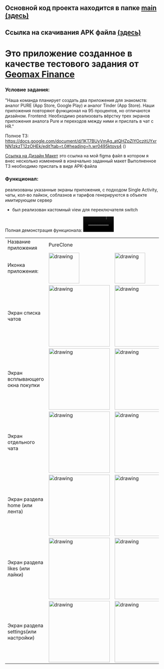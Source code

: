 ## Основной код проекта находится в папке <a href="https://github.com/ArzimanOff/PureClone/tree/master/app/src/main">main (здесь)</a> 

## Ссылка на скачивания APK файла <a href="">(здесь)</a> 

# Это приложение созданное в качестве тестового задания от <a href="https://games.geomaxfinance.ru/">Geomax Finance</a>

### Условие задания:</br>

"Наша команда планирует создать два приложения для знакомств: аналог PURE (App Store, Google Play) и аналог Tinder (App Store).
Наши приложения повторяют функционал на 95 процентов, но отличаются дизайном. 
Frontend: 
Необходимо реализовать вёрстку трех экранов приложения аналога Pure и переходов между ними и прислать в чат с HR."

Полное ТЗ: https://docs.google.com/document/d/1KT7BUyVmAg_atQHZpZlYOczjtUYxrNN1zkzT12zOHEk/edit?tab=t.0#heading=h.wr0495ktovs4 ()

<a href="https://www.figma.com/design/osxXoWEg61OEE6X7RYiokQ/Pure_clone_test_app?node-id=0-1&t=UPpwMStClk3ycbn2-1">Ссылка на Дизайн Макет</a>
это ссылка на мой figma файл в котором я внес несколько изменений в изначально заданный макет
Выполненное ТЗ необходимо прислать в виде APK-файла

<h3>Функционал:</h3>

реализованы указанные экраны приложения, с подходом Single Activity, чаты, кол-во лайкок, соблазнов и тарифов генерируются в объекте имитирующем сервер
+ был реализован кастомный view для переключателя switch

Полная демонстрация функционала:
<video src='https://github.com/user-attachments/assets/aaaef256-b151-44da-bc3a-0e9247da78b1' width="100"/>







| | | |
|--------|--------|--------|
|Название приложения| PureClone||
|Иконка приложения: |<img src="https://github.com/user-attachments/assets/91354906-bce3-4930-ae53-27fd922ab8dc" alt="drawing" width="100"/>|<img src="https://github.com/user-attachments/assets/f856f75f-b7f3-4774-856d-937881417a45" alt="drawing" width="100"/>|
|Экран списка чатов |<img src="https://github.com/user-attachments/assets/561bd813-1fb5-4bb6-9735-6fbf1baede13" alt="drawing" width="200"/>|<img src="https://github.com/user-attachments/assets/1549f977-470f-49a7-a1ab-37fffd20fcfe" alt="drawing" width="200"/>|
|Экран всплывающего окна покупки |<img src="https://github.com/user-attachments/assets/1cd0a21b-119f-466e-89f0-75719ca2363e" alt="drawing" width="200"/>|<img src="https://github.com/user-attachments/assets/0474cc2b-e47d-4d67-b304-25c553ed3abf" alt="drawing" width="200"/>|
|Экран отдельного чата |<img src="https://github.com/user-attachments/assets/92a7af87-391e-4f19-b56b-25e481a316a1" alt="drawing" width="200"/>|<img src="https://github.com/user-attachments/assets/addff252-f0e5-4415-9d87-1ed3db74f5ea" alt="drawing" width="200"/>|
|Экран раздела home (или лента)|<img src="https://github.com/user-attachments/assets/ff159c19-6021-49e8-9e2d-1e1aad2b5593" alt="drawing" width="200"/>|<img src="https://github.com/user-attachments/assets/be6e9177-64aa-4fb0-913a-ecf7a8892dba" alt="drawing" width="200"/>|
|Экран раздела likes (или лайки)|<img src="https://github.com/user-attachments/assets/17169a48-8621-41a3-9f9a-ccb597b80965" alt="drawing" width="200"/>|<img src="https://github.com/user-attachments/assets/48d77bd3-80e5-4b4e-b5fb-fd61ffa0c429" alt="drawing" width="200"/>|
|Экран раздела settings(или настройки)|<img src="https://github.com/user-attachments/assets/710b4ae9-5ea9-49b4-abea-c93be22d00a3" alt="drawing" width="200"/>|<img src="https://github.com/user-attachments/assets/2400b882-db29-48f8-a035-681dff507567" alt="drawing" width="200"/>|
